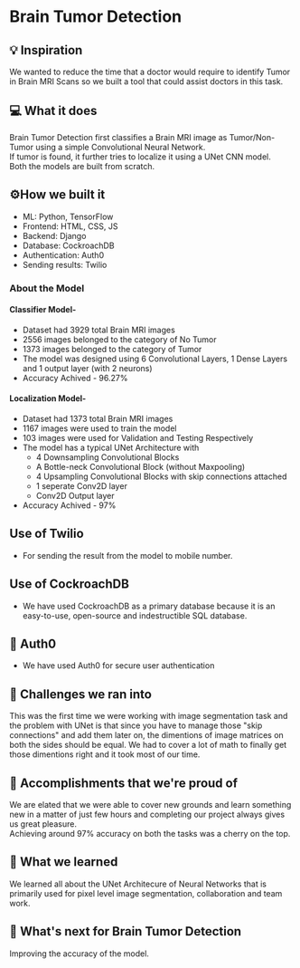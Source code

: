 # Brain Tumor Detection

## 💡 Inspiration
We wanted to reduce the time that a doctor would require to identify Tumor in Brain MRI Scans so we built a tool that could assist doctors in this task.

## 💻 What it does
Brain Tumor Detection first classifies a Brain MRI image as Tumor/Non-Tumor using a simple Convolutional Neural Network.<br>
If tumor is found, it further tries to localize it using a UNet CNN model.<br>
Both the models are built from scratch.

## ⚙️How we built it

- ML: Python, TensorFlow
- Frontend: HTML, CSS, JS
- Backend: Django
- Database: CockroachDB
- Authentication: Auth0
- Sending results: Twilio

### About the Model

#### Classifier Model-
- Dataset had 3929 total Brain MRI images
- 2556 images belonged to the category of No Tumor
- 1373 images belonged to the category of Tumor
- The model was designed using 6 Convolutional Layers, 1 Dense Layers and 1 output layer (with 2 neurons)
- Accuracy Achived - 96.27%

#### Localization Model-
- Dataset had 1373 total Brain MRI images
- 1167 images were used to train the model
- 103 images were used for Validation and Testing Respectively
- The model has a typical UNet Architecture with
  - 4 Downsampling Convolutional Blocks
  - A Bottle-neck Convolutional Block (without Maxpooling)
  - 4 Upsampling Convolutional Blocks with skip connections attached
  - 1 seperate Conv2D layer
  - Conv2D Output layer 
- Accuracy Achived - 97%

## Use of Twilio

- For sending the result from the model to mobile number.

## Use of CockroachDB

- We have used CockroachDB as a primary database because it is an easy-to-use, open-source and indestructible SQL database.

## 🔑 Auth0

- We have used Auth0 for secure user authentication

## 🧠 Challenges we ran into
This was the first time we were working with image segmentation task and the problem with UNet is that since you have to manage those "skip connections" and add them later on, the dimentions of image matrices on both the sides should be equal. We had to cover a lot of math to finally get those dimentions right and it took most of our time.

## 🏅 Accomplishments that we're proud of
We are elated that we were able to cover new grounds and learn something new in a matter of just few hours and completing our project always gives us great pleasure.<br>
Achieving around 97% accuracy on both the tasks was a cherry on the top.

## 📖 What we learned
We learned all about the UNet Architecure of Neural Networks that is primarily used for pixel level image segmentation, collaboration and team work.

## 🚀 What's next for Brain Tumor Detection

Improving the accuracy of the model.
